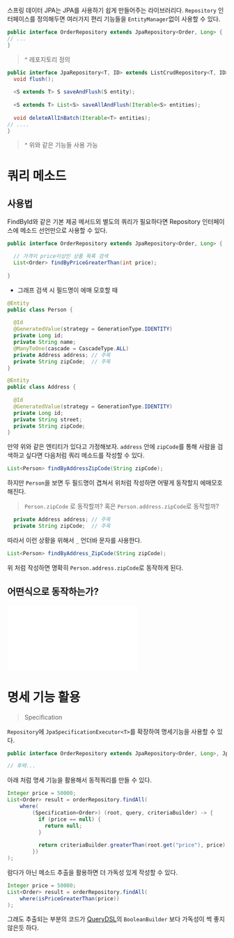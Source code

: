 스프링 데이터 JPA는 JPA를 사용하기 쉽게 만들어주는 라이브러리다.
`Repository` 인터페이스를 정의해두면 여러가지 편리 기능들을 `EntityManager`없이 사용할 수 있다.

```java
public interface OrderRepository extends JpaRepository<Order, Long> {  
// ...
}
```
> ^  레포지토리 정의

```java
public interface JpaRepository<T, ID> extends ListCrudRepository<T, ID>, ListPagingAndSortingRepository<T, ID>, QueryByExampleExecutor<T> {  
  void flush();  
  
  <S extends T> S saveAndFlush(S entity);  
  
  <S extends T> List<S> saveAllAndFlush(Iterable<S> entities);  
  
  void deleteAllInBatch(Iterable<T> entities);
// ....
}
```
> ^ 위와 같은 기능들 사용 가능

# 쿼리 메소드
## 사용법
FindById와 같은 기본 제공 메서드외 별도의 쿼리가 필요하다면 Repository 인터페이스에 메소드 선언만으로 사용할 수 있다.
```java
public interface OrderRepository extends JpaRepository<Order, Long> {  

  // 가격이 price이상인 상품 목록 검색
  List<Order> findByPriceGreaterThan(int price);  
  
}
```

- 그래프 검색 시 필드명이 에매 모호할 때
```java
@Entity
public class Person {  
  
  @Id  
  @GeneratedValue(strategy = GenerationType.IDENTITY)  
  private Long id;  
  private String name;  
  @ManyToOne(cascade = CascadeType.ALL)  
  private Address address; // 주목
  private String zipCode;  // 주목
}
```

```java
@Entity
public class Address {  
  
  @Id  
  @GeneratedValue(strategy = GenerationType.IDENTITY)  
  private Long id;  
  private String street;  
  private String zipCode;  
}
```

만약 위와 같은 엔티티가 있다고 가정해보자.
`address` 안에 `zipCode`를 통해 사람을 검색하고 싶다면 다음처럼 쿼리 메소드를 작성할 수 있다.
```java
List<Person> findByAddressZipCode(String zipCode);
```
하지만 `Person`을 보면 두 필드명이 겹쳐서 위처럼 작성하면 어떻게 동작할지 에매모호해진다.
>  `Person.zipCode` 로 동작할까? 혹은 `Person.address.zipCode`로 동작할까?

```java
  private Address address; // 주목
  private String zipCode;  // 주목
```

따라서 이런 상황을 위해서 `_` 언더바 문자를 사용한다.
```java
List<Person> findByAddress_ZipCode(String zipCode);
```
위 처럼 작성하면 명확히 `Person.address.zipCode`로 동작하게 된다.

## 어떤식으로 동작하는가?
![Spring-data-jpa의 쿼리 메소드가 동작하는 과정 간단히 알아보기](Spring-data-jpa의%20쿼리%20메소드가%20동작하는%20과정%20간단히%20알아보기.md)

# 명세 기능 활용
> Specification

`Repository`에 `JpaSpecificationExecutor<T>`를 확장하여 명세기능을 사용할 수 있다.
```java
public interface OrderRepository extends JpaRepository<Order, Long>, JpaSpecificationExecutor<Order> {

// 후략...
```

아래 처럼 명세 기능을 활용해서 동적쿼리를 만들 수 있다.
```java
Integer price = 50000;  
List<Order> result = orderRepository.findAll(  
    where(  
        (Specification<Order>) (root, query, criteriaBuilder) -> {  
          if (price == null) {  
            return null;  
          }  
  
          return criteriaBuilder.greaterThan(root.get("price"), price);  
        })  
);
```

람다가 아닌 메소드 추출을 활용하면 더 가독성 있게 작성할 수 있다.

```java
Integer price = 50000;  
List<Order> result = orderRepository.findAll(  
    where(isPriceGreaterThan(price))  
);
```
그래도 추출되는 부분의 코드가 [QueryDSL](10-2.%20QueryDSL.md#동적%20쿼리)의 `BooleanBuilder` 보다 가독성이 썩 좋지 않은듯 하다.



